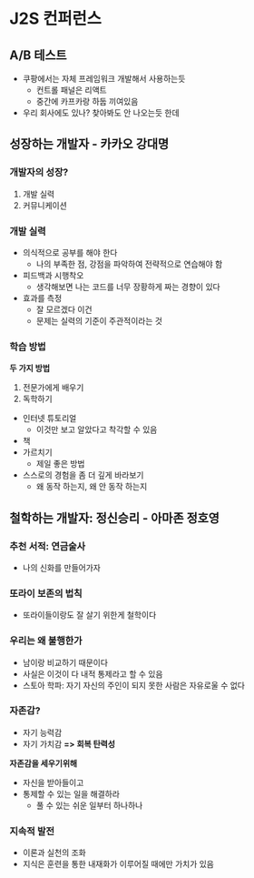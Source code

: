 # J2S 컨퍼런스
## A/B 테스트
- 쿠팡에서는 자체 프레임워크 개발해서 사용하는듯
  - 컨트롤 패널은 리액트
  - 중간에 카프카랑 하둡 끼여있음
- 우리 회사에도 있나? 찾아봐도 안 나오는듯 한데

## 성장하는 개발자 - 카카오 강대명
### 개발자의 성장?
1. 개발 실력
2. 커뮤니케이션

### 개발 실력
- 의식적으로 공부를 해야 한다
  - 나의 부족한 점, 강점을 파악하여 전략적으로 연습해야 함
- 피드백과 시행착오
  - 생각해보면 나는 코드를 너무 장황하게 짜는 경향이 있다
- 효과를 측정
  - 잘 모르겠다 이건
  - 문제는 실력의 기준이 주관적이라는 것

### 학습 방법

**두 가지 방법**

1. 전문가에게 배우기
2. 독학하기
  - 인터넷 튜토리얼
    - 이것만 보고 알았다고 착각할 수 있음
  - 책
  - 가르치기
    - 제일 좋은 방법
  - 스스로의 경험을 좀 더 깊게 바라보기
    - 왜 동작 하는지, 왜 안 동작 하는지


## 철학하는 개발자: 정신승리 - 아마존 정호영
### 추천 서적: 연금술사
- 나의 신화를 만들어가자

### 또라이 보존의 법칙
- 또라이들이랑도 잘 살기 위한게 철학이다

### 우리는 왜 불행한가
- 남이랑 비교하기 때문이다
- 사실은 이것이 다 내적 통제라고 할 수 있음
- 스토아 학파: 자기 자신의 주인이 되지 못한 사람은 자유로울 수 없다

### 자존감?
- 자기 능력감
- 자기 가치감
**=> 회복 탄력성**

**자존감을 세우기위해**

- 자신을 받아들이고
- 통제할 수 있는 일을 해결하라
  - 풀 수 있는 쉬운 일부터 하나하나

### 지속적 발전
- 이론과 실천의 조화
- 지식은 훈련을 통한 내재화가 이루어질 때에만 가치가 있음

